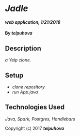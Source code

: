 # _Jadle_

#### _web application, 1/21/2018_

#### By _**telpuhova**_

## Description

_a Yelp clone._

## Setup

* _clone repository_
* _run App.java_

## Technologies Used

_Java, Spark, Postgres, Handlebars_

Copyright (c) 2017 **_telpuhova_**